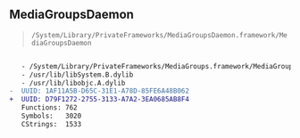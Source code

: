 ## MediaGroupsDaemon

> `/System/Library/PrivateFrameworks/MediaGroupsDaemon.framework/MediaGroupsDaemon`

```diff

   - /System/Library/PrivateFrameworks/MediaGroups.framework/MediaGroups
   - /usr/lib/libSystem.B.dylib
   - /usr/lib/libobjc.A.dylib
-  UUID: 1AF11A5B-D65C-31E1-A78D-85FE6A48B062
+  UUID: D79F1272-2755-3133-A7A2-3EA0685AB8F4
   Functions: 762
   Symbols:   3020
   CStrings:  1533

```
